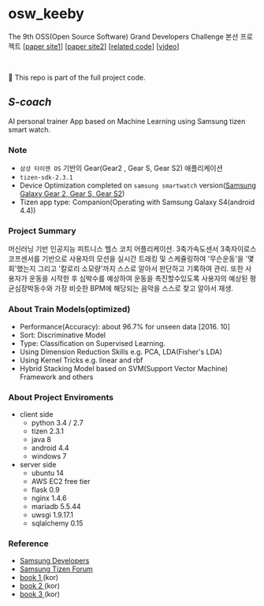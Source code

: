# osw_keeby
The 9th OSS(Open Source Software) Grand Developers Challenge 본선 프로젝트
[[paper site1](https://www.semanticscholar.org/paper/Recognition-of-Anaerobic-based-on-Machine-Learning-Cho-Lee/b09e29cb5e33519be01e7fa9fe4d486903b73721)]
[[paper site2](https://www.researchgate.net/publication/312408156_Recognition_of_Anaerobic_based_on_Machine_Learning_using_Smart_Watch_Sensor_Data)]
[[related code](https://github.com/humblem2/osw_keeby/)]
[[video](https://youtube.be/p153vP5Wqir1B56w)]


<br>


:rocket: This repo is part of the full project code.

## __*S-coach*__ 
AI personal trainer App based on Machine Learning using Samsung tizen smart watch.

### Note
* `삼성 타이젠 OS` 기반의 Gear(Gear2 , Gear S, Gear S2)  애플리케이션
* `tizen-sdk-2.3.1`
* Device Optimization completed on `samsung smartwatch` version([Samsung Galaxy Gear 2, Gear S, Gear S2](https://developer.samsung.com/galaxy-watch))
* Tizen app type: Companion(Operating with Samsung Galaxy S4(android 4.4))

### Project Summary
머신러닝 기반 인공지능 피트니스 헬스 코치 어플리케이션.
3축가속도센서 3축자이로스코프센서를 기반으로 사용자의 모션을 실시간 트래킹 및 스케쥴링하여 '무슨운동'을 '몇회'했는지 그리고 '칼로리 소모량'까지 스스로 알아서 판단하고 기록하여 관리.
또한 사용자가 운동을 시작한 후 심박수를 예상하여 운동을 촉진할수있도록 사용자의 예상된 평균심장박동수와 가장 비슷한 BPM에 해당되는 음악을 스스로 찾고 알아서 재생.

### About Train Models(__optimized__)
* Performance(Accuracy): about 96.7% for unseen data [2016. 10] 
* Sort: Discriminative Model
* Type: Classification on Supervised Learning.
* Using Dimension Reduction Skills e.g. PCA, LDA(Fisher's LDA)
* Using Kernel Tricks e.g. linear and rbf
* Hybrid Stacking Model based on SVM(Support Vector Machine) Framework and others 

### About Project Enviroments
* client side
  * python 3.4 / 2.7
  * tizen 2.3.1
  * java 8
  * android 4.4
  * windows 7
* server side
  * ubuntu 14
  * AWS EC2 free tier
  * flask 0.9
  * nginx 1.4.6
  * mariadb 5.5.44
  * uwsgi 1.9.17.1
  * sqlalchemy 0.15

### Reference
* [Samsung Developers](https://developer.samsung.com/forum/android/samsung-sdk?boardName=SDK&searchSubIdAll=&searchSubId=&searchType=ALL&listLines=40&searchText=tizen)
* [Samsung Tizen Forum](https://www.samsungtizenforum.com/)
* [book 1 ](http://www.hanbit.co.kr/store/books/look.php?p_code=E6459056874)(kor)
* [book 2 ](http://book.interpark.com/product/BookDisplay.do?_method=detail&sc.saNo=001&sc.prdNo=216774259&gclid=Cj0KCQiAurjgBRCqARIsAD09sg9bcVJnPhp9QvONk9QuGJJkgvZu5jHmehbMiu0mpuM1Kui5vAN8-kcaArDxEALw_wcB&product2017=true)(kor)
* [book 3 ](http://www.yes24.com/24/goods/16022321)(kor)
